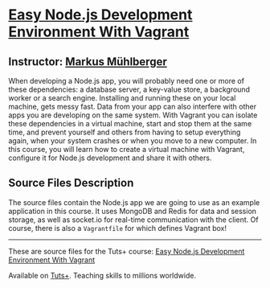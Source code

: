 # [Easy Node.js Development Environment With Vagrant][published url]
## Instructor: [Markus Mühlberger][instructor url]


When developing a Node.js app, you will probably need one or more of these dependencies: a database server, a key-value store, a background worker or a search engine. Installing and running these on your local machine, gets messy fast. Data from your app can also interfere with other apps you are developing on the same system. With Vagrant you can isolate these dependencies in a virtual machine, start and stop them at the same time, and prevent yourself and others from having to setup everything again, when your system crashes or when you move to a new computer. In this course, you will learn how to create a virtual machine with Vagrant, configure it for Node.js development and share it with others.


## Source Files Description

The source files contain the Node.js app we are going to use as an example application in this course. It uses MongoDB and Redis for data and session storage, as well as socket.io for real-time communication with the client. Of course, there is also a `Vagrantfile` for which defines Vagrant box!

------

These are source files for the Tuts+ course: [Easy Node.js Development Environment With Vagrant][published url]

Available on [Tuts+](https://tutsplus.com). Teaching skills to millions worldwide.

[published url]: https://code.tutsplus.com/courses/easy-nodejs-development-environment-with-vagrant
[instructor url]: https://tutsplus.com/authors/markus-muehlberger
